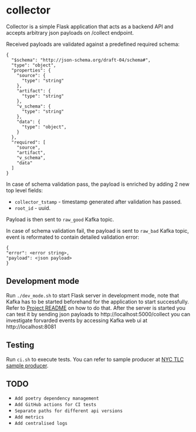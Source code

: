 # collector
Collector is a simple Flask application that acts as a backend API and accepts arbitrary json payloads on /collect endpoint.

Received payloads are validated against a predefined required schema:

```
{
  "$schema": "http://json-schema.org/draft-04/schema#",
  "type": "object",
  "properties": {
    "source": {
      "type": "string"
    },
    "artifact": {
      "type": "string"
    },
    "v_schema": {
      "type": "string"
    },
    "data": {
      "type": "object",
    }
  },
  "required": [
    "source",
    "artifact",
    "v_schema",
    "data"
  ]
}
```
In case of schema validation pass, the payload is enriched by adding 2 new top level fields:
- ```collector_tstamp``` - timestamp generated after validation has passed.
- ```root_id``` - uuid.

Payload is then sent to ```raw_good``` Kafka topic.

In case of schema validation fail, the payload is sent to ```raw_bad``` Kafka topic, event is reformated to contain detailed validation error:
```
{
"error": <error string>,
"payload": <json payload>
}
``` 

Development mode
-
Run ```./dev_mode.sh``` to start Flask server in development mode, note that Kafka has to be started beforehand 
for the application to start successfully. Refer to [Project README](https://github.com/AurimasGr/data-infrastructure-sample) 
on how to do that. After the server is started you can test it by sending json payloads to http://localhost:5000/collect 
you can investigate forvarded events by accessing Kafka web ui at http://localhost:8081

Testing
-
Run ```ci.sh``` to execute tests. You can refer to sample producer 
at [NYC TLC sample producer](https://github.com/AurimasGr/data-infrastructure-sample/blob/main/stream/integration/sample_integration_applications/tlc_trip_record_data).

TODO
-
- ```Add poetry dependency management```
- ```Add GitHub actions for CI tests```
- ```Separate paths for different api versions```
- ```Add metrics```
- ```Add centralised logs```

